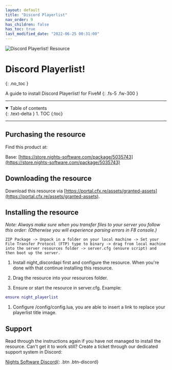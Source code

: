 ```yaml
---
layout: default
title: "Discord Playerlist"
nav_order: 9
has_children: false
has_toc: true
last_modified_date: "2022-06-25 00:31:00"
---
```


<img class="cover-img" src="/assets/img/discordPlayerlist.png" alt="Discord Playerlist! Resource" draggable="false">

# Discord Playerlist!
{: .no_toc }

A guide to install Discord Playerlist! for FiveM
{: .fs-5 .fw-300 }

---

<details open markdown="block">
  <summary>
    Table of contents
  </summary>
  {: .text-delta }
1. TOC
{:toc}
</details>

---

## Purchasing the resource

Find this product at:

Base: [https://store.nights-software.com/package/5035743](https://store.nights-software.com/package/5035743)

## Downloading the resource

Download this resource via [https://portal.cfx.re/assets/granted-assets](https://portal.cfx.re/assets/granted-assets).

## Installing the resource

*Note: Always make sure when you transfer files to your server you follow this order: (Otherwise you will experience parsing errors in F8 console.)*

```
ZIP Package -> Unpack in a folder on your local machine -> Set your File Transfer Protocol (FTP) type to binary -> drag from local machine into the server resources folder -> server.cfg (ensure script) and then boot up the server.
```

1. Install night_discordapi first and configure the resource. When you're done with that continue installing this resource.

1. Drag the resource into your resources folder.

1. Ensure or start the resource in server.cfg. 
Example:
```lua
ensure night_playerlist
```

1. Configure /config/config.lua, you are able to insert a link to replace your playerlist title image.

## Support

Read through the instructions again if you have not managed to install the resource. Can't get it to work still? 
Create a ticket through our dedicated support system in Discord: 

[Nights Software Discord](https://discord.nights-software.com){: .btn .btn-discord}
